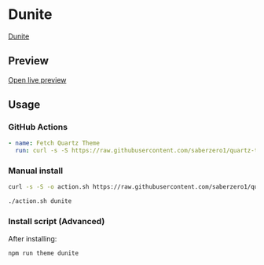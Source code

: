 # Dunite

[Dunite](https://ch0live.github.io/home)

## Preview

[Open live preview](https://quartz-themes.github.io/dunite/)

## Usage

### GitHub Actions

```yaml
- name: Fetch Quartz Theme
  run: curl -s -S https://raw.githubusercontent.com/saberzero1/quartz-themes/master/action.sh | bash -s -- dunite
```

### Manual install

```bash
curl -s -S -o action.sh https://raw.githubusercontent.com/saberzero1/quartz-themes/master/action.sh

./action.sh dunite
```

### Install script (Advanced)

After installing:

```bash
npm run theme dunite
```
